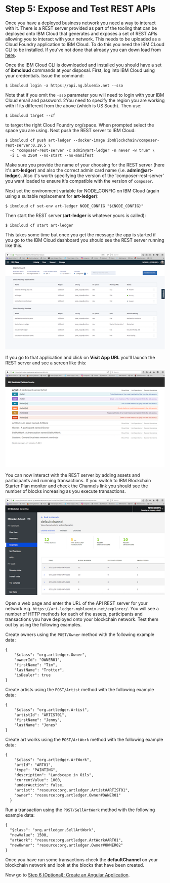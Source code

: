 # Step 5: Expose and Test REST APIs
Once you have a deployed business network you need a way to interact with it. There is a REST server provided as part of the tooling that can be deployed onto IBM Cloud that generates and exposes a set of REST APIs allowing you to interact with your network. This needs to be uploaded as a Cloud Foundry application to IBM Cloud. To do this you need the IBM CLoud CLI to be installed. If you've not done that already you can down load from [here](https://console.bluemix.net/docs/cli/reference/bluemix_cli/get_started.html).

Once the IBM Cloud CLI is downloaded and installed you should have a set of **ibmcloud** commands at your disposal. First, log into IBM Cloud using your credentials. Issue the command:
```
$ ibmcloud login -a https://api.ng.bluemix.net --sso
```
Note that if you omit the `-sso` parameter you will need to login with your IBM Cloud email and password. 2You need to specify the region you are working with if its different from the above (which is US South). Then use:
```
$ ibmcloud target --cf
```
to target the right Cloud Foundry org/space. When prompted select the space you are using. Next push the REST server to IBM Cloud:
```
$ ibmcloud cf push art-ledger --docker-image ibmblockchain/composer-rest-server:0.19.5 \
  -c "composer-rest-server -c admin@art-ledger -n never -w true" \
  -i 1 -m 256M --no-start --no-manifest
```
Make sure you provide the name of your choosing for the REST server (here it's **art-ledger**) and also the correct admin card name (i.e. **admin@art-ledger**). Also it's worth specifying the version of the 'composer-rest-server' you want loaded to ensure it's compatible with the version of `composer`.

Next set the environment variable for NODE_CONFIG on IBM Cloud (again using a suitable replacement for **art-ledger**):
```
$ ibmcloud cf set-env art-ledger NODE_CONFIG "${NODE_CONFIG}"
```
Then start the REST server (**art-ledger** is whatever yours is called):
```
$ ibmcloud cf start art-ledger
```
This takes some time but once you get the message the app is started if you go to the IBM Cloud dashboard you should see the REST server running like this.

![rest server](../images/REST%20Server.png "rest server")

If you go to that application and click on **Visit App URL** you'll launch the REST server and see a screen like this:

![running rest server](../images/Running%20REST%20Server.png "running rest server")

You can now interact with the REST server by adding assets and participants and running transactions. If you switch to IBM Blockchain Starter Plan monitor and check the Channels link you should see the number of blocks increasing as you execute transactions.

![blockchain network](../images/Blockchain%20Network.png "blockchain network")

Open a web page and enter the URL of the API REST server for your network e.g. `https://art-ledger.mybluemix.net/explorer/`. You will see a number of HTTP methods for each of the assets, participants and transactions you have deployed onto your blockchain network. Test them out by using the following examples.

Create owners using the `POST/Owner` method with the following example data:
```
{
    "$class": "org.artledger.Owner",
    "ownerId": "OWNER01",
    "firstName": "Tim",
    "lastName": "Trotter",
    "isDealer": true
}
```

Create artists using the `POST/Artist` method with the following example data:
```
{
    "$class": "org.artledger.Artist",
    "artistId": "ARTIST01",
    "firstName": "Jenny",
    "lastName": "Jones"
}
```

Create art works using the `POST/ArtWork` method with the following example data:
```
{
    "$class": "org.artledger.ArtWork",
    "artId": "ART01",
    "type": "PAINTING",
    "description": "Landscape in Oils",
    "currentValue": 1000,
    "underAuction": false,
    "artist": "resource:org.artledger.Artist#ARTIST01",
    "owner": "resource:org.artledger.Owner#OWNER01"
  }
```

Run a transaction using the `POST/SellArtWork` method with the following example data:
```
{
  "$class": "org.artledger.SellArtWork",
  "newValue": 1500,
  "artWork": "resource:org.artledger.ArtWork#ART01",
  "newOwner": "resource:org.artledger.Owner#OWNER02"
}
```

Once you have run some transactions check the **defaultChannel** on your blockchain network and look at the blocks that have been created.

Now go to [Step 6 (Optional): Create an Angular Application](../docs/06%20Angular%20App.md).
